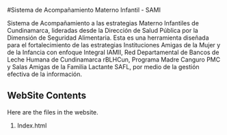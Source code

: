 #Sistema de Acompañamiento Materno Infantil - SAMI

Sistema de Acompañamiento a las estrategias Materno Infantiles de Cundinamarca, lideradas desde la Dirección de Salud Pública por la Dimensión de Seguridad Alimentaria.
Esta es una herramienta diseñada para el fortalecimiento de las estrategias Instituciones Amigas de la Mujer y de la Infancia con enfoque Integral IAMII, Red Departamental de Bancos de Leche Humana de Cundinamarca rBLHCun, Programa Madre Canguro PMC y Salas Amigas de la Familia Lactante SAFL, por medio de la gestión efectiva de la información.

## WebSite Contents

Here are the files in the website.

1. Index.html
